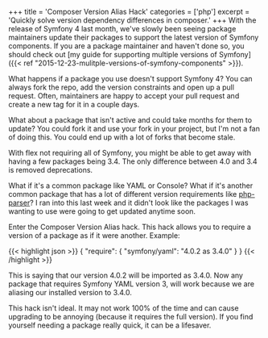 +++
title = 'Composer Version Alias Hack'
categories = ['php']
excerpt = 'Quickly solve version dependency differences in composer.'
+++
With the release of Symfony 4 last month, we've slowly been seeing package
maintainers update their packages to support the latest version of Symfony
components. If you are a package maintainer and haven't done so, you should
check out [my guide for supporting multiple versions of Symfony]({{< ref "2015-12-23-mulitple-versions-of-symfony-components" >}}).

What happens if a package you use doesn't support Symfony 4? You can always
fork the repo, add the version constraints and open up a pull request. Often,
maintainers are happy to accept your pull request and create a new tag for it
in a couple days.

What about a package that isn't active and could take months for them to update?
You could fork it and use your fork in your project, but I'm not a fan of doing
this. You could end up with a lot of forks that become stale.

With flex not requiring all of Symfony, you might be able to get away with
having a few packages being 3.4. The only difference between 4.0 and 3.4 is
removed deprecations.

What if it's a common package like YAML or Console? What if it's another common
package that has a lot of different version requirements like
[php-parser][php-parser]? I ran into this last week and it didn't look like the
packages I was wanting to use were going to get updated anytime soon.

Enter the Composer Version Alias hack. This hack allows you to require a version
of a package as if it were another. Example:

{{< highlight json >}}
{
    "require": {
        "symfony/yaml": "4.0.2 as 3.4.0"
    }
}
{{< /highlight >}}

This is saying that our version 4.0.2 will be imported as 3.4.0. Now any package
that requires Symfony YAML version 3, will work because we are aliasing our
installed version to 3.4.0.

This hack isn't ideal. It may not work 100% of the time and can cause upgrading
to be annoying (because it requires the full version). If you find yourself
needing a package really quick, it can be a lifesaver.

[php-parser]: https://github.com/nikic/PHP-Parser
